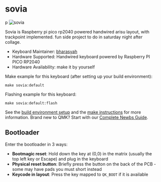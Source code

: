 # sovia
p
![sovia](https://imgur.com/a/WfGpyva)

Sovia is Raspberry pi pico rp2040 powered handwired arisu layout, with trackpoint implemented. fun side project to do in saturday night after collage.

* Keyboard Maintainer: [bharasyah](https://github.com/bharasyah)
* Hardware Supported: Handwired keyboard powered by Raspberry PI PICO RP2040
* Hardware Availability: make it by yourself

Make example for this keyboard (after setting up your build environment):

    make sovia:default

Flashing example for this keyboard:

    make sovia:default:flash

See the [build environment setup](https://docs.qmk.fm/#/getting_started_build_tools) and the [make instructions](https://docs.qmk.fm/#/getting_started_make_guide) for more information. Brand new to QMK? Start with our [Complete Newbs Guide](https://docs.qmk.fm/#/newbs).

## Bootloader

Enter the bootloader in 3 ways:

* **Bootmagic reset**: Hold down the key at (0,0) in the matrix (usually the top left key or Escape) and plug in the keyboard
* **Physical reset button**: Briefly press the button on the back of the PCB - some may have pads you must short instead
* **Keycode in layout**: Press the key mapped to `QK_BOOT` if it is available
